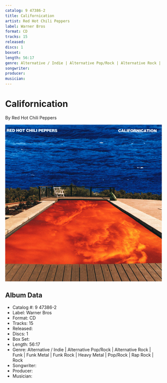 ```yaml
---
catalog: 9 47386-2
title: Californication
artist: Red Hot Chili Peppers
label: Warner Bros
format: CD
tracks: 15
released: 
discs: 1
boxset: 
length: 56:17
genre: Alternative / Indie | Alternative Pop/Rock | Alternative Rock | Funk | Funk Metal | Funk Rock | Heavy Metal | Pop/Rock | Rap Rock | Rock
songwriter: 
producer: 
musician: 
---
```


# Californication

By Red Hot Chili Peppers

![](../../assets/cdcovers/Red_Hot_Chili_Peppers-Californication.png)

## Album Data

- Catalog #: 9 47386-2
- Label: Warner Bros
- Format: CD
- Tracks: 15
- Released: 
- Discs: 1
- Box Set: 
- Length: 56:17
- Genre: Alternative / Indie | Alternative Pop/Rock | Alternative Rock | Funk | Funk Metal | Funk Rock | Heavy Metal | Pop/Rock | Rap Rock | Rock
- Songwriter: 
- Producer: 
- Musician: 


